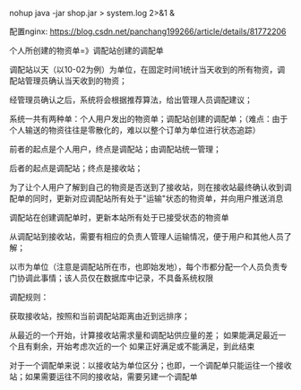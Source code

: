 nohup java -jar shop.jar > system.log 2>&1 &

配置nginx: https://blog.csdn.net/panchang199266/article/details/81772206

个人所创建的物资单=》调配站创建的调配单

调配站以天（以10-02为例）为单位，在固定时间1统计当天收到的所有物资，调配站管理员确认当天收到的物资；

经管理员确认之后，系统将会根据推荐算法，给出管理人员调配建议；



系统一共有两种单：个人用户发出的物资单；调配站创建的调配单；（难点：由于个人输送的物资往往是零散化的，难以以整个订单为单位进行状态追踪）

前者的起点是个人用户，终点是调配站；由调配站统一管理；

后者的起点是调配站；终点是接收站；

为了让个人用户了解到自己的物资是否送到了接收站，则在接收站最终确认收到调配单的同时，更新对应调配站所有处于"运输"状态的物资单，并向用户推送消息

调配站在创建调配单时，更新本站所有处于已接受状态的物资单


从调配站到接收站，需要有相应的负责人管理人运输情况，便于用户和其他人员了解；

以市为单位（注意是调配站所在市，也即始发地），每个市都分配一个人员负责专门协调此事情；该人员仅在数据库中记录，不具备系统权限


调配规则：

获取接收站，按照和当前调配站距离由近到远排序；

从最近的一个开始，计算接收站需求量和调配站供应量的差；
    如果能满足最近一个且有剩余，开始考虑次近的一个
    如果正好满足或不能满足，到此结束
    
对于一个调配单来说：以接收站为单位区分；也即，一个调配单只能运往一个接收站；如果需要运往不同的接收站，需要另建一个调配单

